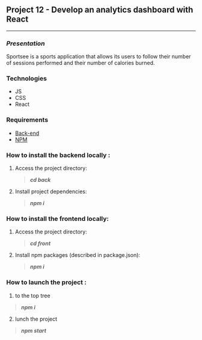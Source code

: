 
## Project 12 - Develop an analytics dashboard with React

---

### **_Presentation_**

Sportsee is a sports application that allows its users to follow their number of sessions performed and their number of calories burned.

### Technologies

- JS
- CSS
- React

### Requirements

- [Back-end](https://github.com/OpenClassrooms-Student-Center/P9-front-end-dashboard)
- [NPM](https://www.npmjs.com/)

### **How to install the backend locally :**

1. Access the project directory: <br>
   > **_cd back_**
2. Install project dependencies:
   > **_npm i_**


### **How to install the frontend locally:**

1. Access the project directory:
   > **_cd front_**
2. Install npm packages (described in package.json):
   > **_npm i_**


### **How to launch the project :**

1. to the top tree
  > **_npm i_**
2. lunch the project
  > **_npm start_**


